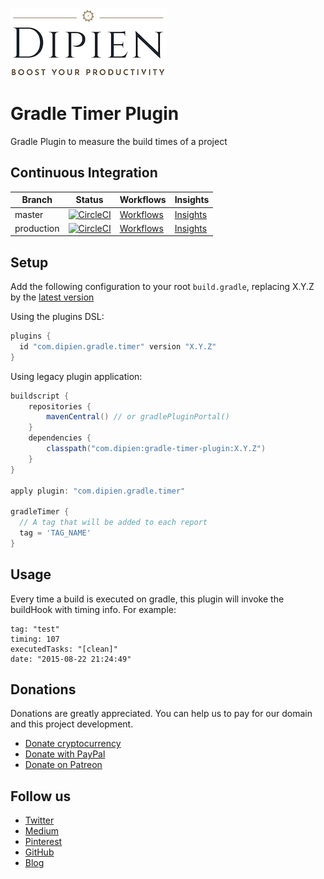 [![Dipien](https://raw.githubusercontent.com/dipien/dipien-component-builder/master/.github/dipien_logo.png)](http://www.dipien.com)

# Gradle Timer Plugin
Gradle Plugin to measure the build times of a project

## Continuous Integration
|Branch|Status|Workflows|Insights|
| ------------- | ------------- | ------------- | ------------- |
|master|[![CircleCI](https://circleci.com/gh/dipien/gradle-timer-plugin/tree/master.svg?style=svg)](https://circleci.com/gh/dipien/gradle-timer-plugin/tree/master)|[Workflows](https://circleci.com/gh/dipien/workflows/gradle-timer-plugin/tree/master)|[Insights](https://circleci.com/build-insights/gh/dipien/gradle-timer-plugin/master)|
|production|[![CircleCI](https://circleci.com/gh/dipien/gradle-timer-plugin/tree/production.svg?style=svg)](https://circleci.com/gh/dipien/gradle-timer-plugin/tree/production)|[Workflows](https://circleci.com/gh/dipien/workflows/gradle-timer-plugin/tree/production)|[Insights](https://circleci.com/build-insights/gh/dipien/gradle-timer-plugin/production)|

## Setup

Add the following configuration to your root `build.gradle`, replacing X.Y.Z by the [latest version](https://github.com/dipien/gradle-timer-plugin/releases/latest)

Using the plugins DSL:

```groovy
plugins {
  id "com.dipien.gradle.timer" version "X.Y.Z"
}
```

Using legacy plugin application:

```groovy
buildscript {
    repositories {
        mavenCentral() // or gradlePluginPortal()
    }
    dependencies {
        classpath("com.dipien:gradle-timer-plugin:X.Y.Z")
    }
}
    
apply plugin: "com.dipien.gradle.timer"

gradleTimer {
  // A tag that will be added to each report
  tag = 'TAG_NAME'
}
```

## Usage

Every time a build is executed on gradle, this plugin will invoke the buildHook with timing info. For example: 
    
    tag: "test"
    timing: 107
    executedTasks: "[clean]"
    date: "2015-08-22 21:24:49"

## Donations

Donations are greatly appreciated. You can help us to pay for our domain and this project development.

* [Donate cryptocurrency](http://coinbase.dipien.com/)
* [Donate with PayPal](http://paypal.dipien.com/)
* [Donate on Patreon](http://patreon.dipien.com/)

## Follow us
* [Twitter](http://twitter.dipien.com)
* [Medium](http://medium.dipien.com)
* [Pinterest](http://pinterest.dipien.com)
* [GitHub](http://github.dipien.com)
* [Blog](http://blog.dipien.com)
